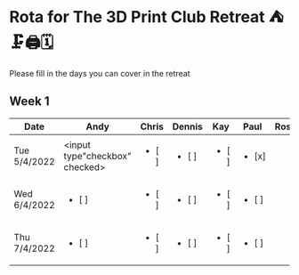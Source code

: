 # Rota for The 3D Print Club Retreat ⛺🗜️🖨️🗓️

Please fill in the days you can cover in the retreat

## Week 1

Date|Andy|Chris|Dennis|Kay|Paul|Ross
--|--|--|--|--|--|--
Tue 5/4/2022| <input type"checkbox" checked>| <ul><li>[ ] </li>| <ul><li>[ ] </li>| <ul><li>[ ] </li>| <ul><li>[x] </li>|
Wed 6/4/2022| <ul><li>[ ] </li>| <ul><li>[ ] </li>| <ul><li>[ ] </li>| <ul><li>[ ] </li>| <ul><li>[ ] </li>|
Thu 7/4/2022| <ul><li>[ ] </li>| <ul><li>[ ] </li>| <ul><li>[ ] </li>| <ul><li>[ ] </li>| <ul><li>[ ] </li>|
